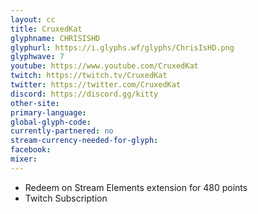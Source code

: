 ```yaml
---
layout: cc
title: CruxedKat
glyphname: CHRISISHD
glyphurl: https://i.glyphs.wf/glyphs/ChrisIsHD.png
glyphwave: 7
youtube: https://www.youtube.com/CruxedKat
twitch: https://twitch.tv/CruxedKat
twitter: https://twitter.com/CruxedKat
discord: https://discord.gg/kitty
other-site: 
primary-language: 
global-glyph-code: 
currently-partnered: no
stream-currency-needed-for-glyph: 
facebook: 
mixer: 
---
```

* Redeem on Stream Elements extension for 480 points
* Twitch Subscription
